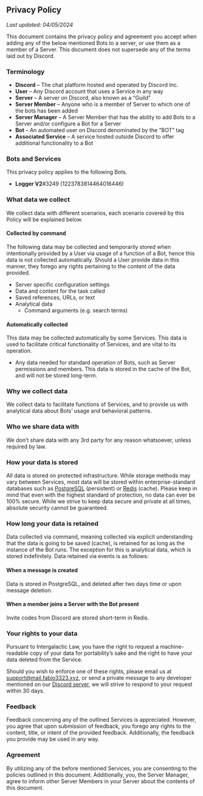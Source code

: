 ## Privacy Policy

_Last updated: 04/05/2024_

This document contains the privacy policy and agreement you accept when adding any of the below mentioned Bots to a server, or use them as a member of a Server. This document does not supersede any of the terms laid out by Discord.

### Terminology

-   **Discord** – The chat platform hosted and operated by Discord Inc.
-   **User** – Any Discord account that uses a Service in any way
-   **Server** – A server on Discord, also known as a “Guild”
-   **Server Member** – Anyone who is a member of Server to which one of the bots has been added
-   **Server Manager** – A Server Member that has the ability to add Bots to a Server and/or configure a Bot for a Server
-   **Bot** – An automated user on Discord denominated by the “BOT” tag
-   **Associated Service** – A service hosted outside Discord to offer additional functionality to a Bot

### Bots and Services

This privacy policy applies to the following Bots.

-   **Logger V2**#3249 (1223783814464016446)

### What data we collect

We collect data with different scenarios, each scenario covered by this Policy will be explained below.

#### Collected by command

The following data may be collected and temporarily stored when intentionally provided by a User via usage of a function of a Bot, hence this data is not collected automatically. Should a User provide data in this manner, they forego any rights pertaining to the content of the data provided.

-   Server specific configuration settings
-   Data and content for the task called
-   Saved references, URLs, or text
-   Analytical data
    -   Command arguments (e.g. search terms)

#### Automatically collected

This data may be collected automatically by some Services. This data is used to facilitate critical functionality of Services, and are vital to its operation.

-   Any data needed for standard operation of Bots, such as Server permissions and members. This data is stored in the cache of the Bot, and will not be stored long-term.

### Why we collect data

We collect data to facilitate functions of Services, and to provide us with analytical data about Bots’ usage and behavioral patterns.

### Who we share data with

We don’t share data with any 3rd party for any reason whatsoever, unless required by law.

### How your data is stored

All data is stored on protected infrastructure. While storage methods may vary between Services, most data will be stored within enterprise-standard databases such as [PostgreSQL](https://www.postgresql.org/) (persistent) or [Redis](https://redis.io/) (cache). Please keep in mind that even with the highest standard of protection, no data can ever be 100% secure. While we strive to keep data secure and private at all times, absolute security cannot be guaranteed.

### How long your data is retained

Data collected via command, meaning collected via explicit understanding that the data is going to be saved (cache), is retained for as long as the instance of the Bot runs. The exception for this is analytical data, which is stored indefinitely. Data retained via events is as follows:

#### When a message is created
Data is stored in PostgreSQL, and deleted after two days time or upon message deletion.

#### When a member joins a Server with the Bot present
Invite codes from Discord are stored short-term in Redis.

### Your rights to your data

Pursuant to Intergalactic Law, you have the right to request a machine-readable copy of your data for portability’s sake and the right to have your data deleted from the Service.

Should you wish to enforce one of these rights, please email us at [support@mail.fabio3323.xyz](mailto:support@mail.fabio3323.xyz), or send a private message to any developer mentioned on our [Discord server](https://discord.gg/KBDJWY44cx), we will strive to respond to your request within 30 days.

### Feedback

Feedback concerning any of the outlined Services is appreciated. However, you agree that upon submission of feedback, you forego any rights to the content, title, or intent of the provided feedback. Additionally, the feedback you provide may be used in any way.

### Agreement

By utilizing any of the before mentioned Services, you are consenting to the policies outlined in this document. Additionally, you, the Server Manager, agree to inform other Server Members in your Server about the contents of this document.
